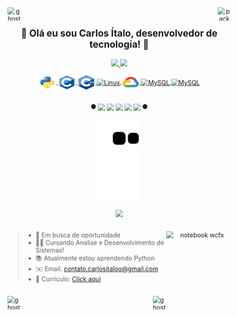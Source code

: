 <div align="center">
    <a href="https://github.com/carlositaloo">
        <img align="left" alt="ghost" height="30" width="30" src="https://media.giphy.com/media/cq8qwbRUWruRG/giphy.gif">
        <img align="right" alt="packman" height="30" width="30" src="https://media.giphy.com/media/QU86X0DlOCBCL5feZZ/giphy.gif">
    </a>
    </br>
        <h2>👋 Olá eu sou Carlos Ítalo, desenvolvedor de tecnologia! 👋<p></p></h2>
</div>


<div align="center">
    <a href="https://github.com/carlositaloo">
        <img height="160em" src="https://github-readme-stats.vercel.app/api?username=carlositaloo&show_icons=true&theme=dark&include_all_commits=true&count_private=true&icon_color=2234AE&title_color=EDBC2E&text_color=D3D3D3&border_color=1d2735&bg_color=0,0d1117,130F40"/>
         <img height="160em" src="https://github-readme-stats.vercel.app/api/top-langs/?username=carlositaloo&layout=compact&langs_count=7&theme=dark&title_color=EDBC2E&custom_title=Linguagens mais utilizadas&border_color=1d2735&bg_color=0,130F40,0d1117"/>
    </a>
</div>

<!--
  <img align="center" src="https://github-readme-stats.vercel.app/api/top-langs/?username=carlositaloo&exclude_repo=carlositaloo&hide_title=true&theme=gotham"/>
-->
  
<div style="display: inline_block" align="center"><br>
    <a href="https://github.com/carlositaloo">
            <!-- https://github.com/devicons/devicon/tree/master/icons -->
        <img align="center" alt="Python" height="32" width="40" src="https://raw.githubusercontent.com/devicons/devicon/master/icons/python/python-original.svg">
        <img align="center" alt="C" height="32" width="40" src="https://raw.githubusercontent.com/devicons/devicon/master/icons/c/c-original.svg">
        <img align="center" alt="C++" height="32" width="40" src="https://raw.githubusercontent.com/devicons/devicon/master/icons/cplusplus/cplusplus-original.svg">
        <img align="center" alt="Linux" height="32" width="32" src="https://i.ibb.co/v4J2JzV/iconmonstr-linux-os-1-240.png">
        <img align="center" alt="Google Clound" height="32" width="40" src="https://raw.githubusercontent.com/devicons/devicon/master/icons/googlecloud/googlecloud-original.svg">
        <img align="center" alt="MySQL" height="32" width="32" src="https://i.ibb.co/pvwVDFV/Sem-T-tulo-2.png">
	<img align="center" alt="MySQL" height="32" width="32" src="https://imgur.com/a/TCMhZS0">
    </a>
</div>
	
##

<div align="center">
●
    <a href="https://instagram.com/carlositaloo" target="_blank"><img src="https://img.shields.io/badge/-Instagram-%23E4405F?style=for-the-badge&logo=instagram&logoColor=white" target="_blank" align="center"></a>
    <a href="https://www.twitch.tv/iNooTh" target="_blank"><img src="https://img.shields.io/badge/Twitch-9146FF?style=for-the-badge&logo=twitch&logoColor=white" target="_blank" align="center"></a>
    <a href="https://discord.gg/3ksGanN" target="_blank"><img src="https://img.shields.io/badge/Discord-7289DA?style=for-the-badge&logo=discord&logoColor=white" target="_blank" align="center"></a> 
    <a href = "mailto:contato.carlositaloo@gmail.com"><img src="https://img.shields.io/badge/-Gmail-%23333?style=for-the-badge&logo=gmail&logoColor=white" target="_blank" align="center"></a>
    <a href="https://www.linkedin.com/in/carlositaloo" target="_blank"><img src="https://img.shields.io/badge/-LinkedIn-%230077B5?style=for-the-badge&logo=linkedin&logoColor=white" target="_blank" align="center"></a>
●
</div>

<div align="center">
    <a href="https://github.com/carlositaloo">

  ![Snake animation](https://github.com/carlositaloo/carlositaloo/blob/output/github-contribution-grid-snake.svg)
    <p>
    <img src="https://komarev.com/ghpvc/?username=carlositaloo&color=blueviolet">
    </p>
    </a>
</div>
  
##
	
<!--
https://raw.githubusercontent.com/MicaelliMedeiros/micaellimedeiros/master/image/computer-illustration.png
-->
<div align="center">
    <a href="https://github.com/carlositaloo">
<img src="https://media.giphy.com/media/juua9i2c2fA0AIp2iq/giphy.gif" width="146" height="146" align="right" alt="notebook wcfx">
    </a>
</div>

> - 🌱 Em busca de oportunidade
> - 👨‍🎓 Cursando Analise e Desenvolvimento de Sistemas!
> - 📚 Atualmente estou aprendendo Python
> - ✉️ Email: contato.carlositaloo@gmail.com
> - 👔 Currículo: [Click aqui](https://github.com/carlositaloo/carlositaloo/blob/main/Curr%C3%ADculo/Curr%C3%ADculo_CARLOS_ITALO.pdf)
> <!-- > - 😄 Apelido: iNooTh -->
##
<div>
<a href="https://github.com/carlositaloo">
<img align="left" alt="ghost" height="30" width="30" src="https://media.giphy.com/media/RAGUpYLsOX2Pm/giphy.gif">
<img align="right" alt="ghost" height="30" width="30" src="https://media.giphy.com/media/NctG5rLeF1Fm0/giphy.gif"></a>
</div>
